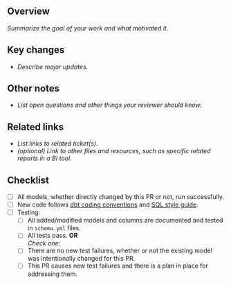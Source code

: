 ## Overview
_Summarize the goal of your work and what motivated it._

## Key changes
- _Describe major updates._

## Other notes
- _List open questions and other things your reviewer should know._

## Related links
- _List links to related ticket(s)._
- _(optional) Link to other files and resources, such as specific related reports in a BI tool._

## Checklist
- [ ] All models, whether directly changed by this PR or not, run successfully.
- [ ] New code follows [dbt coding conventions](https://github.com/brooklyn-data/co/blob/master/dbt_coding_conventions.md) and [SQL style guide](https://github.com/brooklyn-data/co/blob/master/sql_style_guide.md).
- [ ] Testing:
    - [ ] All added/modified models and columns are documented and tested in `schema.yml` files.
    - [ ] All tests pass. **OR**    
    _Check one:_
    - [ ] There are no new test failures, whether or not the existing model was intentionally changed for this PR.
    - [ ] This PR causes new test failures and there is a plan in place for addressing them.
